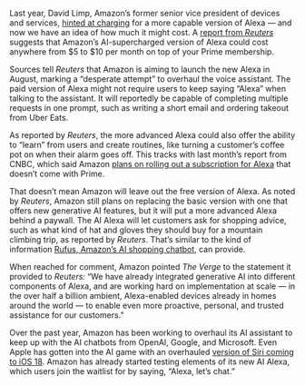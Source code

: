 Last year, David Limp, Amazon’s former senior vice president of devices and services, [hinted at charging](/2023/9/20/23880764/amazon-ai-alexa-generative-llm-smart-home) for a more capable version of Alexa — and now we have an idea of how much it might cost. A [report from *Reuters*](https://www.reuters.com/technology/amazon-mulls-5-10-monthly-price-tag-unprofitable-alexa-service-ai-revamp-2024-06-21/) suggests that Amazon’s AI-supercharged version of Alexa could cost anywhere from $5 to $10 per month on top of your Prime membership.

Sources tell *Reuters* that Amazon is aiming to launch the new Alexa in August, marking a “desperate attempt” to overhaul the voice assistant. The paid version of Alexa might not require users to keep saying “Alexa” when talking to the assistant. It will reportedly be capable of completing multiple requests in one prompt, such as writing a short email and ordering takeout from Uber Eats.

As reported by *Reuters*, the more advanced Alexa could also offer the ability to “learn” from users and create routines, like turning a customer’s coffee pot on when their alarm goes off. This tracks with last month’s report from CNBC, which said Amazon [plans on rolling out a subscription for Alexa](/2024/5/22/24162412/amazon-alexa-ai-upgrade-subscription-fee-extra) that doesn’t come with Prime.

That doesn’t mean Amazon will leave out the free version of Alexa. As noted by *Reuters*, Amazon still plans on replacing the basic version with one that offers new generative AI features, but it will put a more advanced Alexa behind a paywall. The AI Alexa will let customers ask for shopping advice, such as what kind of hat and gloves they should buy for a mountain climbing trip, as reported by *Reuters*. That’s similar to the kind of information [Rufus, Amazon’s AI shopping chatbot](/2024/2/1/24058381/amazon-ai-shopping-assistant-rufus), can provide.

When reached for comment, Amazon pointed *The Verge* to the statement it provided to *Reuters:* “We have already integrated generative AI into different components of Alexa, and are working hard on implementation at scale — in the over half a billion ambient, Alexa-enabled devices already in homes around the world — to enable even more proactive, personal, and trusted assistance for our customers.”

Over the past year, Amazon has been working to overhaul its AI assistant to keep up with the AI chatbots from OpenAI, Google, and Microsoft. Even Apple has gotten into the AI game with an overhauled [version of Siri coming to iOS 18](/2024/6/10/24171936/apple-siri-ai-update-ios18-features-wwdc). Amazon has already started testing elements of its new AI Alexa, which users join the waitlist for by saying, “Alexa, let’s chat.”
